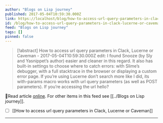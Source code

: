 ```yaml
---
author: "Blogs on Lisp journey"
published: 2017-05-04T10:59:30.000Z
link: https://localhost/blog/how-to-access-url-query-parameters-in-clack-lucerne-or-caveman/
id: /blog/how-to-access-url-query-parameters-in-clack-lucerne-or-caveman/
feed: "Blogs on Lisp journey"
tags: []
pinned: false
---
```

> [!abstract] How to access url query parameters in Clack, Lucerne or Caveman - 2017-05-04T10:59:30.000Z
> edit: I found Snooze (by Sly and Yasnippet’s author) easier and cleaner in this regard. It also has built-in settings to choose where to catch errors: with Slime’s debugger, with a full stacktrace in the browser or displaying a custom error page. If you’re using Lucerne don’t search more like I did, its with-params macro works with url query parameters (as well as POST parameters). If you’re accessing the url hello?

🔗Read article [online](https://localhost/blog/how-to-access-url-query-parameters-in-clack-lucerne-or-caveman/). For other items in this feed see [[../Blogs on Lisp journey]].

- [ ] [[How to access url query parameters in Clack, Lucerne or Caveman]]
- - -

